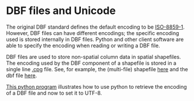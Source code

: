 # DBF files and Unicode
The original DBF standard defines the default encoding to be [ISO-8859-1](http://en.wikipedia.org/wiki/ISO/IEC_8859-1). However, DBF files can have different encodings; the specific encoding used is stored internally in DBF files. Python and other client software are able to specify the encoding when reading or writing a DBF file.

DBF files are used to store non-spatial column data in spatial shapefiles. The encoding used by the DBF component of a shapefile is stored in a single line [.cpg](https://github.com/bcgov/inclusive-names-service/blob/main/docs/file_formats/dbf/test_data.cpg) file.  See, for example, the (multi-file) shapefile [here](https://github.com/bcgov/inclusive-names-service/tree/main/docs/test_data/ADM_INDIAN_RESERVES_BANDS_SP) and the dbf file [here](https://github.com/bcgov/inclusive-names-service/blob/main/docs/file_formats/dbf/test_data.dbf).

[This python program](https://github.com/bcgov/inclusive-names-service/blob/main/docs/file_formats/dbf/getEncoding.py) illustrates how to use python to retrieve the encoding of a DBF file and now to set it to UTF-8.
